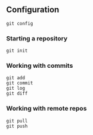 ## Configuration

	git config

### Starting a repository

    git init

### Working with commits

    git add
    git commit
    git log
    git diff

### Working with remote repos

    git pull
    git push
